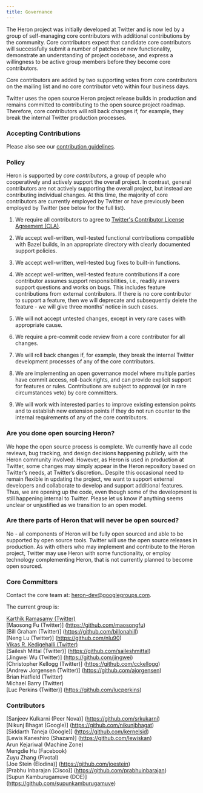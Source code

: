 ```yaml
---
title: Governance
---
```


The Heron project was initially developed at Twitter and is now led by a group of self-managing core contributors with additional contributions by the community. Core contributors expect that candidate core contributors will successfully submit a number of patches or new functionality, demonstrate an understanding of project codebase, and express a willingness to be active group members before they become core contributors.

Core contributors are added by two supporting votes from core contributors on the mailing list and no core contributor veto within four business days.

Twitter uses the open source Heron project release builds in production and remains committed to contributing to the open source project roadmap.  Therefore, core contributors will roll back changes if, for example, they break the internal Twitter production processes.

### Accepting Contributions
Please also see our [contribution guidelines](../community).


### Policy
Heron is supported by *core contributors*, a group of people who cooperatively and actively support the overall project.  In contrast, general contributors are not actively supporting the overall project, but instead are contributing individual changes. At this time, the majority of core contributors are currently employed by Twitter or have previously been employed by Twitter (see below for the full list).  

1. We require all contributors to agree to [Twitter's Contributor License Agreement (CLA)](../license).

2. We accept well-written, well-tested functional contributions compatible with Bazel builds, in an appropriate directory with clearly documented support policies.

3. We accept well-written, well-tested bug fixes to built-in functions.

4. We accept well-written, well-tested feature contributions if a core contributor assumes support responsibilities, i.e., readily answers support questions and works on bugs. This includes feature contributions from external contributors. If there is no core contributor to support a feature, then we will deprecate and subsequently delete the feature - we will give three months' notice in such cases.

5. We will not accept untested changes, except in very rare cases with appropriate cause.

6. We require a pre-commit code review from a core contributor for all changes. 

7. We will roll back changes if, for example, they break the internal Twitter development processes of any of the core contributors.

8. We are implementing an open governance model where multiple parties have commit access, roll-back rights, and can provide explicit support for features or rules.  Contributions are subject to approval (or in rare circumstances veto) by core committers.

9. We will work with interested parties to improve existing extension points and to establish new extension points if they do not run counter to the internal requirements of any of the core contributors.

### Are you done open sourcing Heron?
We hope the open source process is complete.  We currently have all code reviews, bug tracking, and design decisions happening publicly, with the Heron community involved. However, as Heron is used in production at Twitter, some changes may simply appear in the Heron repository based on Twitter’s needs, at Twitter’s discretion.. Despite this occasional need to remain flexible in updating the project, we want to support external developers and collaborate to develop and support additional features. Thus, we are opening up the code, even though some of the development is still happening internal to Twitter. Please let us know if anything seems unclear or unjustified as we transition to an open model.

### Are there parts of Heron that will never be open sourced?
No - all components of Heron will be fully open sourced and able to be supported by open source tools.  Twitter will use the open source releases in production.  As with others who may implement and contribute to the Heron project, Twitter may use Heron with  some functionality, or employ technology complementing Heron, that is not currently planned to become open sourced.  
### Core Committers
Contact the core team at: heron-dev@googlegroups.com.

The current group is:

[Karthik Ramasamy (Twitter)](https://github.com/kramasamy) <br/>
[Maosong Fu (Twitter)] (https://github.com/maosongfu) <br/>
[Bill Graham (Twitter)] (https://github.com/billonahill) <br/>
[Neng Lu (Twitter)] (https://github.com/nlu90) <br/>
[Vikas R. Kedigehalli (Twitter)](https://github.com/vikkyrk) <br/>
[Sailesh Mittal (Twitter)] (https://github.com/saileshmittal) <br/>
[Jingwei Wu (Twitter)] (https://github.com/jingwei) <br/>
[Christopher Kellogg (Twitter)] (https://github.com/cckellogg) <br/>
[Andrew Jorgensen (Twitter)] (https://github.com/ajorgensen) <br/>
Brian Hatfield (Twitter) <br/>
Michael Barry (Twitter) <br/>
[Luc Perkins (Twitter)] (https://github.com/lucperkins) <br/>

### Contributors

[Sanjeev Kulkarni (Peer Nova)] (https://github.com/srkukarni) <br/>
[Nikunj Bhagat (Google)] (https://github.com/nikunjbhagat) <br/>
[Siddarth Taneja (Google)] (https://github.com/kernelsid) <br/>
[Lewis Kaneshiro (Shazam)] (https://github.com/lewiskan) <br/>
Arun Kejariwal (Machine Zone) <br/>
Mengdie Hu (Facebook) <br/>
Zuyu Zhang (Pivotal) <br/>
[Joe Stein (Elodina)] (https://github.com/joestein) <br/>
[Prabhu Inbarajan (Cisco)] (https://github.com/prabhuinbarajan) <br/>
[Supun Kamburugamuve (DOE)] (https://github.com/supunkamburugamuve) <br/>
